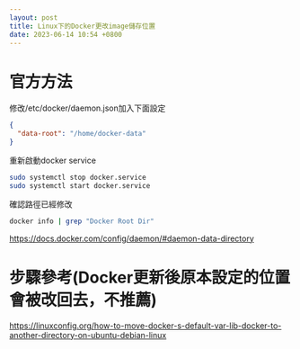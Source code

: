 ```yaml
---
layout: post
title: Linux下的Docker更改image儲存位置
date: 2023-06-14 10:54 +0800
---
```

# 官方方法
修改/etc/docker/daemon.json加入下面設定
```json
{
  "data-root": "/home/docker-data"
}
```

重新啟動docker service 
```bash
sudo systemctl stop docker.service
sudo systemctl start docker.service
```

確認路徑已經修改
```bash
docker info | grep "Docker Root Dir"
```

https://docs.docker.com/config/daemon/#daemon-data-directory

# 步驟參考(Docker更新後原本設定的位置會被改回去，不推薦)
https://linuxconfig.org/how-to-move-docker-s-default-var-lib-docker-to-another-directory-on-ubuntu-debian-linux